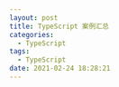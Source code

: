 ```yaml
---
layout: post
title: TypeScript 案例汇总
categories:
  - TypeScript
tags:
  - TypeScript
date: 2021-02-24 18:28:21
---
```


#### 